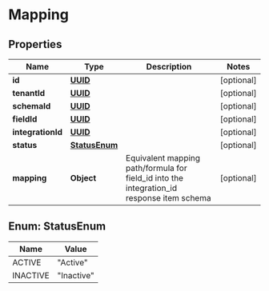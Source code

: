 # Mapping

## Properties
Name | Type | Description | Notes
------------ | ------------- | ------------- | -------------
**id** | [**UUID**](UUID.md) |  |  [optional]
**tenantId** | [**UUID**](UUID.md) |  |  [optional]
**schemaId** | [**UUID**](UUID.md) |  |  [optional]
**fieldId** | [**UUID**](UUID.md) |  |  [optional]
**integrationId** | [**UUID**](UUID.md) |  |  [optional]
**status** | [**StatusEnum**](#StatusEnum) |  |  [optional]
**mapping** | **Object** | Equivalent mapping path/formula for field_id into the integration_id response item schema |  [optional]

<a name="StatusEnum"></a>
## Enum: StatusEnum
Name | Value
---- | -----
ACTIVE | &quot;Active&quot;
INACTIVE | &quot;Inactive&quot;
